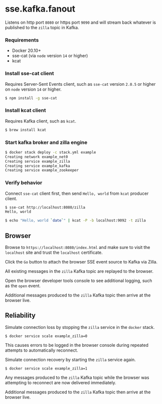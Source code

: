 # sse.kafka.fanout
Listens on http port `8080` or https port `9090` and will stream back whatever is published to the `zilla` topic in Kafka.

### Requirements
 - Docker 20.10+
 - sse-cat (via `node` version `14` or higher)
 - kcat

### Install sse-cat client
Requires Server-Sent Events client, such as `sse-cat` version `2.0.5` or higher on `node` version `14` or higher.
```bash
$ npm install -g sse-cat
```

### Install kcat client
Requires Kafka client, such as `kcat`.
```bash
$ brew install kcat
```

### Start kafka broker and zilla engine
```bash
$ docker stack deploy -c stack.yml example
Creating network example_net0
Creating service example_zilla
Creating service example_kafka
Creating service example_zookeeper
```

### Verify behavior
Connect `sse-cat` client first, then send `Hello, world` from `kcat` producer client.
```bash
$ sse-cat http://localhost:8080/zilla
Hello, world
```
```bash
$ echo "Hello, world `date`" | kcat -P -b localhost:9092 -t zilla
```

## Browser
Browse to `https://localhost:8080/index.html` and make sure to visit the `localhost` site and trust the `localhost` certificate.

Click the `Go` button to attach the browser SSE event source to Kafka via Zilla.

All existing messages in the `zilla` Kafka topic are replayed to the browser.

Open the browser developer tools console to see additional logging, such as the `open` event.

Additional messages produced to the `zilla` Kafka topic then arrive at the browser live.


## Reliability

Simulate connection loss by stopping the `zilla` service in the `docker` stack.

```
$ docker service scale example_zilla=0
```

This causes errors to be logged in the browser console during repeated attempts to automatically reconnect.

Simulate connection recovery by starting the `zilla` service again.

```
$ docker service scale example_zilla=1
```

Any messages produced to the `zilla` Kafka topic while the browser was attempting to reconnect are now delivered immediately.

Additional messages produced to the `zilla` Kafka topic then arrive at the browser live.
